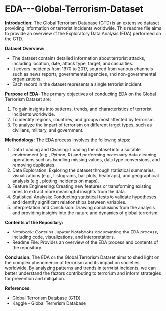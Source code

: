 # EDA---Global-Terrorism-Dataset

**Introduction:**
The Global Terrorism Database (GTD) is an extensive dataset providing information on terrorist incidents worldwide. This readme file aims to provide an overview of the Exploratory Data Analysis (EDA) performed on the GTD.

**Dataset Overview:**

*  The dataset contains detailed information about terrorist attacks, including location, date, attack type, target, and casualties.
*  It covers incidents from 1970 to 2017, sourced from various channels such as news reports, governmental agencies, and non-governmental organizations.
*  Each record in the dataset represents a single terrorist incident.

**Purpose of EDA:**
The primary objectives of conducting EDA on the Global Terrorism Dataset are:

1.  To gain insights into patterns, trends, and characteristics of terrorist incidents worldwide.
2.  To identify regions, countries, and groups most affected by terrorism.
3.  To analyze the impact of terrorism on different target types, such as civilians, military, and government.

**Methodology:**
The EDA process involves the following steps:

1.  Data Loading and Cleaning: Loading the dataset into a suitable environment (e.g., Python, R) and performing necessary data cleaning operations such as handling missing values, data type conversions, and removing duplicates.
2.  Data Exploration: Exploring the dataset through statistical summaries, visualizations (e.g., histograms, bar plots, heatmaps), and geographical analysis (e.g., plotting incidents on maps).
3.  Feature Engineering: Creating new features or transforming existing ones to extract more meaningful insights from the data.
4.  Statistical Analysis: Conducting statistical tests to validate hypotheses and identify significant relationships between variables.
5.  Interpretation and Conclusion: Drawing conclusions from the analysis and providing insights into the nature and dynamics of global terrorism.

**Contents of the Repository:**

*  Notebook: Contains Jupyter Notebooks documenting the EDA process, including code, visualizations, and interpretations.
*  Readme File: Provides an overview of the EDA process and contents of the repository.

**Conclusion:**
The EDA on the Global Terrorism Dataset aims to shed light on the complex phenomenon of terrorism and its impact on societies worldwide. By analyzing patterns and trends in terrorist incidents, we can better understand the factors contributing to terrorism and inform strategies for prevention and mitigation.

**References:**

*  Global Terrorism Database (GTD)
*  Kaggle - Global Terrorism Database
